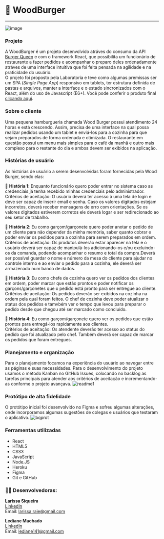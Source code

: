  # :hamburger: WoodBurger
---
![image](https://user-images.githubusercontent.com/64505863/136060311-249a3f18-ea2e-47f8-8551-875ff629534d.png)
### Projeto
A WoodBurger é um projeto desenvolvido atráves do consumo da API [Burger Queen](https://lab-api-bq.herokuapp.com/api-docs/) e com o framework React, que possibilita um funcionário de restaurante a fazer pedidos e acompanhar o preparo deles ordenadamente atráves de uma interface intuitiva que foi feita pensada na agilidade e na praticidade do usuário. <br/>O projeto foi proposto pela Laboratoria e teve como algumas premissas ser um SPA (*Single Page App*) responsivo em tablets, ter estrutura definida de pastas e arquivos, manter a interface e o estado sincronizados com o React, além do uso de Javascript (E6+). 
Você pode conferir o produto final [clicando aqui](https://stark-citadel-37160.herokuapp.com/login).
### Sobre o cliente
Uma pequena hamburgueria chamada Wood Burger possui atendimento 24 horas e está crescendo. Assim, precisa de uma interface na qual possa realizar pedidos usando um tablet e enviá-los para a cozinha para que sejam preparados de forma ordenada e otimizada. O restaurante em questão possui um menu mais simples para o café da manhã e outro mais complexo para o restante do dia e ambos devem ser exibidos na aplicação.

### Histórias de usuário
As histórias de usuário a serem desenvolvidas foram fornecidas pela Wood Burger, sendo elas:


 :memo: **História 1**: Enquanto funcionário quero poder entrar no sistema caso as credenciais já tenha recebido minhas credenciais pelo administrador.<br/>
Critérios  de aceitação: O usuário deverá ter acesso à uma tela de login e deve ser capaz de inserir email e senha. Caso os valores digitados estejam incorretos, deverá receber mensagens de erro com orientações. Se os valores digitados estiverem corretos ele deverá logar e ser redirecionado ao seu setor de trabalho.

 :memo: **História 2**: Eu como garçom/garçonete quero poder anotar o pedido de um cliente para não depender da minha memória, saber quanto cobrar e poder enviar os pedidos para a cozinha para serem preparados em ordem. <br/>
Critérios de aceitação: Os produtos deverão estar aparecer na tela e o usuário deverá ser capaz de manipulá-los adicionando-os e/ou excluindo-os da comanda, podendo acompanhar o resumo e total da compra.Deverá ser possível guardar o nome e número da mesa do cliente para ajudar no controle interno e ao enviar o pedido para a cozinha, ele deverá ser armazenado num banco de dados. 

 :memo: **História 3**: Eu como chefe de cozinha quero ver os pedidos dos clientes em ordem, poder marcar que estão prontos e poder notificar os garçons/garçonetes que o pedido está pronto para ser entregue ao cliente. <br />
Critérios de aceitação: Os pedidos deverão ser exibidos na cozinha na ordem pela qual foram feitos. O chef de cozinha deve poder atualizar o status dos pedidos e tamvbém ver o tempo que levou para preparar o pedido desde que chegou até ser marcado como concluído.

 :memo: **História 4**: Eu como garçom/garçonete quero ver os pedidos que estão prontos para entregá-los rapidamente aos clientes. <br/>
Critérios de aceitação: Os atendente deverão ter acesso ao status do pedido que foi atualizado pelo chef. Também deverá ser capaz de marcar os pedidos que foram entregues.

### Planejamento e organização
Para o planejamento focamos na experiência do usuário ao navegar entre as páginas e suas necessidades. Para o desenvolvimento do projeto usamos o método Kanban no GitHub Issues, colocando no backlog as tarefas principais para atender aos critérios de aceitação e incrementando-as conforme o projeto avançava.
![readme1](https://user-images.githubusercontent.com/80779104/136120480-b698f9f3-31d1-4f93-a742-d5b74226cd62.jpg)

### Protótipo de alta fidelidade 
O protótipo inicial foi desenvolvido no Figma e sofreu algumas alterações, onde incorporamos algumas sugestões de colegas e usuários que testaram o aplicativo.
![bqprot](https://user-images.githubusercontent.com/80779104/136121311-27cc5601-6a5e-4d05-9164-42fde0d10cb9.jpg)

### Ferramentas utilizadas
- React 
- HTML5
- CSS3
- JavaScript
- Node.JS
- Heroku
- Figma
- Git e GitHub

### :technologist: Desenvolvedoras: 
**Larissa Siqueira** <br/>
[LinkedIn](https://www.linkedin.com/in/larissasiqueiras/) <br/>
Email: <a href:="larissa.raie@gmail.com ">larissa.raie@gmail.com </a>

**Lediane Machado** <br/>
[LinkedIn](https://www.linkedin.com/in/ledianemachado/) <br/>
Email: <a href:="mailto:lediane141@gmail.com">lediane141@gmail.com</a>



